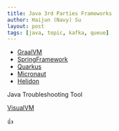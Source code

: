 ```yaml
---
title: Java 3rd Parties Frameworks
author: Haijun (Navy) Su
layout: post
tags: [java, topic, kafka, queue]
---
```


* [GraalVM](https://www.graalvm.org/why-graalvm/)
* [SpringFramework](https://spring.io/)
* [Quarkus](https://quarkus.io/get-started/)
* [Micronaut](https://docs.micronaut.io/latest/guide/index.html#whatsNew)
* [Helidon](https://helidon.io/)

Java Troubleshooting Tool

[VisualVM](https://visualvm.github.io/)

:+1: 
